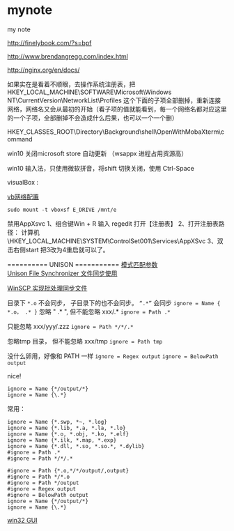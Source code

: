 # mynote
my note


http://finelybook.com/?s=bpf

http://www.brendangregg.com/index.html

http://nginx.org/en/docs/


如果实在是看着不顺眼，去操作系统注册表，把 HKEY_LOCAL_MACHINE\SOFTWARE\Microsoft\Windows NT\CurrentVersion\NetworkList\Profiles 这个下面的子项全部删掉，重新连接网络，网络名又会从最初的开始（看子项的值就能看到，每一个网络名都对应这里的一个子项，全部删掉不会造成什么后果，也可以一个一个删）



HKEY_CLASSES_ROOT\Directory\Background\shell\OpenWithMobaXterm\command

win10 关闭microsoft store 自动更新 （wsappx 进程占用资源高）


win10 输入法，只使用微软拼音，将shift 切换关闭，使用 Ctrl-Space



visualBox :

[vb网络配置](https://www.jianshu.com/p/e6ba699b5992)

```
sudo mount -t vboxsf E_DRIVE /mnt/e
```

禁用AppXsvc
1、组合键Win + R 输入 regedit 打开【注册表】
2、打开注册表路径：
计算机\HKEY_LOCAL_MACHINE\SYSTEM\ControlSet001\Services\AppXSvc
3、双击右侧start 把3改为4重启就可以了。


========== UNISON ===========
[模式匹配参数](https://www.cnblogs.com/xiao-apple36/p/9370835.html)  
[Unison File Synchronizer 文件同步使用](https://houzw.github.io/2016/11/25/Unison-File-Synchronizer-%E6%96%87%E4%BB%B6%E5%90%8C%E6%AD%A5%E4%BD%BF%E7%94%A8/#3-2-%E8%BF%9C%E7%A8%8B%E4%BD%BF%E7%94%A8)

[WinSCP 实现批处理同步文件](https://www.jianshu.com/p/ff719480e0ef)  

目录下 `*.o` 不会同步， 子目录下的也不会同步。  `“.*”` 会同步
`ignore = Name { *.o， .* }`
忽略  " .* ",  但不能忽略 xxx/.*
`ignore = Path .*`

只能忽略 xxx/yyy/.zzz
`ignore = Path */*/.*` 

忽略tmp 目录， 但不能忽略 xxx/tmp
`ignore = Path tmp`

没什么卵用，好像和 PATH 一样
`ignore = Regex output`
`ignore = BelowPath output`


nice!
```
ignore = Name {*/output/*}
ignore = Name {\.*}
```

常用：
```
ignore = Name {*.swp, *~, *.log} 
ignore = Name {*.lib, *.a, *.la, *.lo}
ignore = Name {*.o, *.obj, *.ko, *.elf}
ignore = Name {*.ilk, *.map, *.exp}
ignore = Name {*.dll, *.so, *.so.*, *.dylib}
#ignore = Path .* 
#ignore = Path */*/.* 

#ignore = Path {*.o,*/*/output/,output} 
#ignore = Path */*.o 
#ignore = Path */output
#ignore = Regex output
#ignore = BelowPath output
ignore = Name {*/output/*}
ignore = Name {\.*}
```

[win32 GUI](https://blog.csdn.net/boysoft2002/article/details/113872254)  
